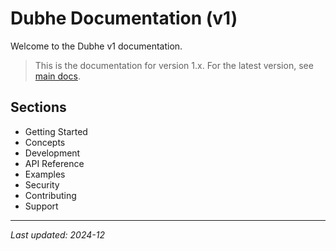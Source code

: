 # Dubhe Documentation (v1)

Welcome to the Dubhe v1 documentation.

> This is the documentation for version 1.x. For the latest version, see
> [main docs](../../README.md).

## Sections

- Getting Started
- Concepts
- Development
- API Reference
- Examples
- Security
- Contributing
- Support

---

_Last updated: 2024-12_
